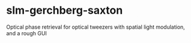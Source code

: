 # slm-gerchberg-saxton
Optical phase retrieval for optical tweezers with spatial light modulation, and a rough GUI
